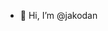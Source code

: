 - 👋 Hi, I’m @jakodan

<!---
jakodan/jakodan is a ✨ special ✨ repository because its `README.md` (this file) appears on your GitHub profile.
You can click the Preview link to take a look at your changes.
--->
